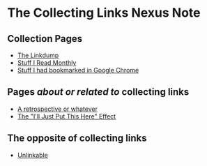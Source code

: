 # The Collecting Links Nexus Note

## Collection Pages

- [The Linkdump][]
- [Stuff I Read Monthly][SIRM]
- [Stuff I had bookmarked in Google Chrome][Old Bookmarks]

[The Linkdump]: 1337e279-9790-4c24-aeeb-56337c994726.md
[SIRM]: 2593b86b-8504-4c6e-af09-501c6a54ef67.md
[Old Bookmarks]: 878e8967-fa5d-423d-8ac0-b369138ae10f.md

## Pages *about or related to* collecting links

- [A retrospective or whatever][retrospective]
- [The "I'll Just Put This Here" Effect][IJPTH]

[retrospective]: 6bc7437f-c734-496e-93f7-e8fdb37893f2.md
[IJPTH]: d45118b8-5c12-4766-97e0-f7163066601f.md

## The opposite of collecting links

- [Unlinkable][]

[Unlinkable]: 9c9d521c-9254-443f-8627-00bab349928f.md
